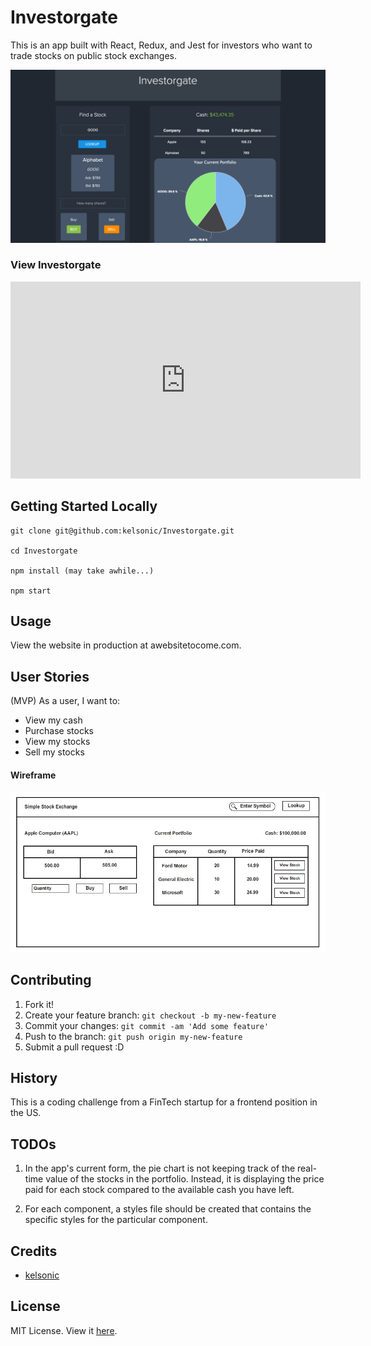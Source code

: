 # Investorgate

This is an app built with React, Redux, and Jest for investors who want to trade stocks on public stock exchanges.

![Investorgate Homepage](readme-image.png)

### View Investorgate

<iframe width="560" height="315" src="https://www.youtube.com/embed/_sdDhlRAaE0" frameborder="0" allowfullscreen></iframe>

## Getting Started Locally

```
git clone git@github.com:kelsonic/Investorgate.git

cd Investorgate

npm install (may take awhile...)

npm start
```

## Usage

View the website in production at awebsitetocome.com.

## User Stories

(MVP) As a user, I want to:

* View my cash
* Purchase stocks
* View my stocks
* Sell my stocks

#### Wireframe

![Wireframe image](wireframe.png)

## Contributing

1. Fork it!
2. Create your feature branch: `git checkout -b my-new-feature`
3. Commit your changes: `git commit -am 'Add some feature'`
4. Push to the branch: `git push origin my-new-feature`
5. Submit a pull request :D

## History

This is a coding challenge from a FinTech startup for a frontend position in the US.

## TODOs

1. In the app's current form, the pie chart is not keeping track of the real-time value of the stocks in the portfolio. Instead, it is displaying the price paid for each stock compared to the available cash you have left.

2. For each component, a styles file should be created that contains the specific styles for the particular component.

<!-- View this boilerplate to start implementing this feature: https://github.com/mxstbr/react-boilerplate/tree/master/docs/css -->

## Credits

* [kelsonic](https://github.com/kelsonic)

## License

MIT License. View it [here](LICENSE).